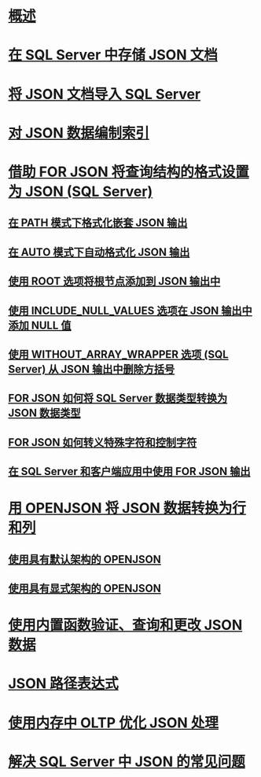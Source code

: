 # [概述](json-data-sql-server.md)  
# [在 SQL Server 中存储 JSON 文档](store-json-documents-in-sql-tables.md)
# [将 JSON 文档导入 SQL Server](import-json-documents-into-sql-server.md)  
# [对 JSON 数据编制索引](index-json-data.md)  
# [借助 FOR JSON 将查询结构的格式设置为 JSON (SQL Server)](format-query-results-as-json-with-for-json-sql-server.md)  
## [在 PATH 模式下格式化嵌套 JSON 输出](format-nested-json-output-with-path-mode-sql-server.md)  
## [在 AUTO 模式下自动格式化 JSON 输出](format-json-output-automatically-with-auto-mode-sql-server.md)  
## [使用 ROOT 选项将根节点添加到 JSON 输出中](add-a-root-node-to-json-output-with-the-root-option-sql-server.md)  
## [使用 INCLUDE_NULL_VALUES 选项在 JSON 输出中添加 NULL 值](include-null-values-in-json-include-null-values-option.md)  
## [使用 WITHOUT_ARRAY_WRAPPER 选项 (SQL Server) 从 JSON 输出中删除方括号](remove-square-brackets-from-json-without-array-wrapper-option.md)  
## [FOR JSON 如何将 SQL Server 数据类型转换为 JSON 数据类型](how-for-json-converts-sql-server-data-types-to-json-data-types-sql-server.md)  
## [FOR JSON 如何转义特殊字符和控制字符](how-for-json-escapes-special-characters-and-control-characters-sql-server.md)  
## [在 SQL Server 和客户端应用中使用 FOR JSON 输出](use-for-json-output-in-sql-server-and-in-client-apps-sql-server.md)  
# [用 OPENJSON 将 JSON 数据转换为行和列](convert-json-data-to-rows-and-columns-with-openjson-sql-server.md)  
## [使用具有默认架构的 OPENJSON](use-openjson-with-the-default-schema-sql-server.md)  
## [使用具有显式架构的 OPENJSON](use-openjson-with-an-explicit-schema-sql-server.md)  
# [使用内置函数验证、查询和更改 JSON 数据](validate-query-and-change-json-data-with-built-in-functions-sql-server.md)  
# [JSON 路径表达式](json-path-expressions-sql-server.md)  
# [使用内存中 OLTP 优化 JSON 处理](optimize-json-processing-with-in-memory-oltp.md)  
# [解决 SQL Server 中 JSON 的常见问题](solve-common-issues-with-json-in-sql-server.md)  
